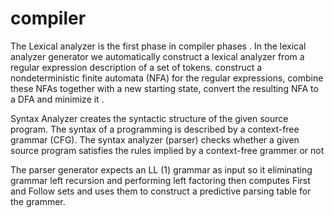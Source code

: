 # compiler
The Lexical analyzer is the first phase in compiler phases . In the lexical analyzer
generator we automatically construct a lexical analyzer from a regular expression
description of a set of tokens. construct a nondeterministic finite automata (NFA) for
the regular expressions, combine these NFAs together with a new starting state,
convert the resulting NFA to a DFA and minimize it .

Syntax Analyzer creates the syntactic structure of the given source program.
The syntax of a programming is described by a context-free grammar (CFG).
The syntax analyzer (parser) checks whether a given source program satisfies the rules implied by a context-free grammer or not

The parser generator expects an LL (1) grammar as input so it eliminating grammar left recursion and performing left factoring
then computes First and Follow sets and uses them to construct a predictive parsing table for the grammer.
